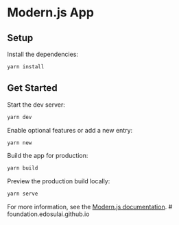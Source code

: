 # Modern.js App

## Setup

Install the dependencies:

```bash
yarn install
```

## Get Started

Start the dev server:

```bash
yarn dev
```

Enable optional features or add a new entry:

```bash
yarn new
```

Build the app for production:

```bash
yarn build
```

Preview the production build locally:

```bash
yarn serve
```

For more information, see the [Modern.js documentation](https://modernjs.dev/en).
#   f o u n d a t i o n . e d o s u l a i . g i t h u b . i o  
 